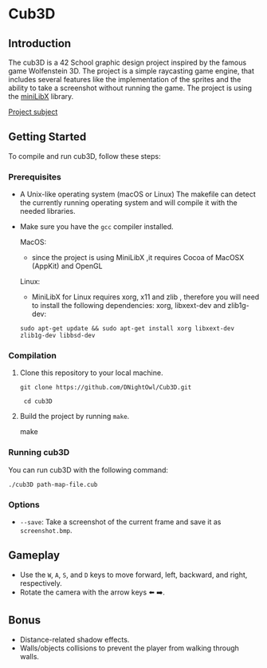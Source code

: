 # Cub3D

## Introduction
The cub3D is a 42 School graphic design project inspired by the famous game Wolfenstein 3D. The project is a simple raycasting game engine, that includes several features like the implementation of the sprites and the ability to take a screenshot without running the game.
The project is using the [miniLibX](https://harm-smits.github.io/42docs/libs/minilibx/introduction.html) library.

[Project subject](https://github.com/DNightOwl/Cub3D/blob/main/subject.en.pdf)

## Getting Started
To compile and run cub3D, follow these steps:

### Prerequisites
-  A Unix-like operating system (macOS or Linux)
The makefile can detect the currently running operating system and will compile it with the needed libraries.
-  Make sure you have the `gcc` compiler installed.

    MacOS:
    -  since the project is using MiniLibX ,it requires Cocoa of MacOSX (AppKit) and OpenGL
    
    Linux:
    -  MiniLibX for Linux requires xorg, x11 and zlib , therefore you will need to install the following dependencies: xorg, libxext-dev and zlib1g-dev:
    ```
    sudo apt-get update && sudo apt-get install xorg libxext-dev zlib1g-dev libbsd-dev
    ```

### Compilation
1. Clone this repository to your local machine.
   ```
   git clone https://github.com/DNightOwl/Cub3D.git
   ```
   ```
    cd cub3D
   ```


3. Build the project by running `make`.

   make

### Running cub3D
You can run cub3D with the following command:
```
./cub3D path-map-file.cub
```
### Options
- `--save`: Take a screenshot of the current frame and save it as `screenshot.bmp`.

## Gameplay
- Use the `W`, `A`, `S`, and `D` keys to move forward, left, backward, and right, respectively.
- Rotate the camera with the arrow keys :arrow_left: :arrow_right:.

## Bonus
- Distance-related shadow effects.
- Walls/objects collisions to prevent the player from walking through walls.
